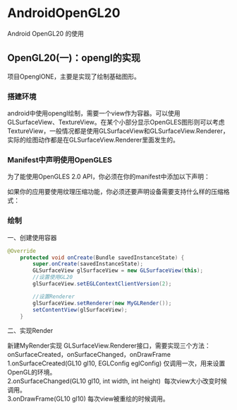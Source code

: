 # AndroidOpenGL20
Android OpenGL20 的使用


## OpenGL20(一)：opengl的实现 ##
项目OpenglONE，主要是实现了绘制基础图形。

### 搭建环境 ###
android中使用opengl绘制，需要一个view作为容器。可以使用GLSurfaceView、TextureView。在某个小部分显示OpenGLES图形则可以考虑TextureView，一般情况都是使用GLSurfaceView和GLSurfaceView.Renderer，实际的绘图动作都是在GLSurfaceView.Renderer里面发生的。

### Manifest中声明使用OpenGLES ###
为了能使用OpenGLES 2.0 API，你必须在你的manifest中添加以下声明：

<uses-feature android:glEsVersion="0x00020000" android:required="true" />
如果你的应用要使用纹理压缩功能，你必须还要声明设备需要支持什么样的压缩格式：

<supports-gl-texture android:name="GL_OES_compressed_ETC1_RGB8_texture" />
<supports-gl-texture android:name="GL_OES_compressed_paletted_texture" />

### 绘制 ###

一、创建使用容器
```java
@Override
    protected void onCreate(Bundle savedInstanceState) {
        super.onCreate(savedInstanceState);
        GLSurfaceView glSurfaceView = new GLSurfaceView(this);
        //设置使用GL20
        glSurfaceView.setEGLContextClientVersion(2);

        //设置Renderer
        glSurfaceView.setRenderer(new MyGLRender());
        setContentView(glSurfaceView);
    }
```
二、实现Render<br>

新建MyRender实现 GLSurfaceView.Renderer接口，需要实现三个方法：onSurfaceCreated，onSurfaceChanged，onDrawFrame <br>
1.onSurfaceCreated(GL10 gl10, EGLConfig eglConfig)   仅调用一次，用来设置OpenGL的环境。<br>
2.onSurfaceChanged(GL10 gl10, int width, int height)  每次view大小改变时候调用。<br>
3.onDrawFrame(GL10 gl10) 每次view被重绘的时候调用。<br>

